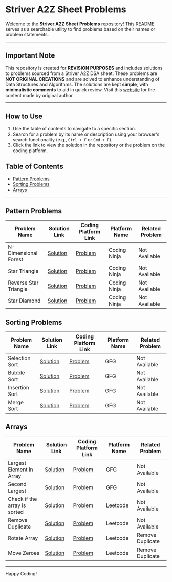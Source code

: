 # Striver A2Z Sheet Problems  

Welcome to the **Striver A2Z Sheet Problems** repository! This README serves as a searchable utility to find problems based on their names or problem statements.

---

## Important Note
This repository is created for **REVISION PURPOSES** and includes solutions to problems sourced from a Striver A2Z DSA sheet. These problems are **NOT ORIGINAL CREATIONS** and are solved to enhance understanding of Data Structures and Algorithms. The solutions are kept **simple**, with **minimalistic comments** to aid in quick review. Visit this [website](https://takeuforward.org/strivers-a2z-dsa-course/strivers-a2z-dsa-course-sheet-2) for the content made by original author.

---

## How to Use
1. Use the table of contents to navigate to a specific section.
2. Search for a problem by its name or description using your browser's search functionality (e.g., `Ctrl + F` or `Cmd + F`).
3. Click the link to view the solution in the repository or the problem on the coding platform.

## Table of Contents
- [Pattern Problems](#pattern-problems)
- [Sorting Problems](#sorting-problems)
- [Arrays](#arrays)
---

## Pattern Problems

| Problem Name                  | Solution Link                                                                 | Coding Platform Link                              | Platform Name | Related Problem |
|-------------------------------|-------------------------------------------------------------------------------|--------------------------------------------------|---------------|-----------------|
| N-Dimensional Forest          | [Solution](./Star%20Patterns/NDimensionalForest.cpp)                          | [Problem](https://www.naukri.com/code360/problems/n-forest_6570177?utm_source=youtube&utm_medium=affiliate&utm_campaign=striver_patternproblems)| Coding Ninja | Not Available |
| Star Triangle          | [Solution](https://github.com/Ccode104/DSA-Practice/blob/master/A2Z/Pattern%20based%20problems/Star%20Triangle.cpp)                         | [Problem](https://www.naukri.com/code360/problems/star-triangle_6573671?utm_source=youtube&utm_medium=affiliate&utm_campaign=striver_patternproblems&leftPanelTabValue=SUBMISSION)| Coding Ninja | Not Available |
| Reverse Star Triangle          | [Solution](https://github.com/Ccode104/DSA-Practice/blob/master/A2Z/Pattern%20based%20problems/Reverse%20Star%20Triangle.cpp)                         | [Problem](https://www.naukri.com/code360/problems/reverse-star-triangle_6573685?utm_source=youtube&utm_medium=affiliate&utm_campaign=striver_patternproblems&leftPanelTabValue=SUBMISSION)| Coding Ninja | Not Available |
| Star Diamond          | [Solution](https://github.com/Ccode104/DSA-Practice/blob/master/A2Z/Pattern%20based%20problems/Star%20Diamond.cpp)                         | [Problem](https://www.naukri.com/code360/problems/star-diamond_6573686?utm_source=youtube&utm_medium=affiliate&utm_campaign=striver_patternproblems)| Coding Ninja | Not Available |

## Sorting Problems

| Problem Name                  | Solution Link                                                                 | Coding Platform Link                              | Platform Name | Related Problem |
|-------------------------------|-------------------------------------------------------------------------------|--------------------------------------------------|---------------|-----------------|
| Selection Sort          | [Solution](https://github.com/Ccode104/DSA-Practice/blob/master/A2Z/Learn%20Important%20Sorting%20Techniques/Sorting-I/Selection%20Sort.cpp)                          | [Problem](https://www.geeksforgeeks.org/problems/selection-sort/1?utm_source=youtube&utm_medium=collab_striver_ytdescription&utm_campaign=selection-sort)| GFG | Not Available |
| Bubble Sort          | [Solution](https://github.com/Ccode104/DSA-Practice/blob/master/A2Z/Learn%20Important%20Sorting%20Techniques/Sorting-I/Bubble%20Sort.cpp)                          | [Problem](https://www.geeksforgeeks.org/problems/bubble-sort/1?utm_source=youtube&utm_medium=collab_striver_ytdescription&utm_campaign=bubble-sort)| GFG | Not Available |
| Insertion Sort          | [Solution](https://github.com/Ccode104/DSA-Practice/blob/master/A2Z/Learn%20Important%20Sorting%20Techniques/Sorting-I/Insertion%20Sort.cpp)                          | [Problem](https://www.geeksforgeeks.org/problems/insertion-sort/0?category%5B%5D=Algorithms&page=1&query=category%5B%5DAlgorithmspage1&utm_source=youtube&utm_medium=collab_striver_ytdescription&utm_campaign=insertion-sort)| GFG | Not Available |
| Merge Sort          | [Solution](https://github.com/Ccode104/DSA-Practice/blob/master/A2Z/Learn%20Important%20Sorting%20Techniques/Sorting-II/Merge%20Sort.cpp)                          | [Problem](https://www.geeksforgeeks.org/problems/merge-sort/1?utm_source=youtube&utm_medium=collab_striver_ytdescription&utm_campaign=merge-sort)| GFG | Not Available |

## Arrays

| Problem Name                  | Solution Link                                                                 | Coding Platform Link                              | Platform Name | Related Problem |
|-------------------------------|-------------------------------------------------------------------------------|--------------------------------------------------|---------------|-----------------|
| Largest Element in Array          | [Solution](https://github.com/Ccode104/DSA-Practice/tree/master/A2Z/Solve%20Problems%20Based%20on%20Arrays/Easy)                          | [Problem](https://www.geeksforgeeks.org/problems/largest-element-in-array4009/0?utm_source=youtube&utm_medium=collab_striver_ytdescription&utm_campaign=largest-element-in-array)| GFG | Not Available |
| Second Largest          | [Solution](https://github.com/Ccode104/DSA-Practice/blob/master/A2Z/Solve%20Problems%20Based%20on%20Arrays/Easy/Second%20Largest.cpp)                          | [Problem](https://www.geeksforgeeks.org/problems/second-largest3735/1?utm_source=youtube&utm_medium=collab_striver_ytdescription&utm_campaign=second-largest)| GFG | Not Available |
| Check if the array is sorted          | [Solution](https://github.com/Ccode104/DSA-Practice/blob/master/A2Z/Solve%20Problems%20Based%20on%20Arrays/Easy/Check%20if%20the%20array%20is%20sorted.cpp)                          | [Problem](https://leetcode.com/problems/check-if-array-is-sorted-and-rotated/description/)| Leetcode | Not Available |
| Remove Duplicate         | [Solution](https://github.com/Ccode104/DSA-Practice/blob/master/A2Z/Solve%20Problems%20Based%20on%20Arrays/Easy/Remove%20Duplicates.cpp)                          | [Problem](https://leetcode.com/problems/remove-duplicates-from-sorted-array/)| Leetcode | Not Available |
| Rotate Array         | [Solution](https://github.com/Ccode104/DSA-Practice/blob/master/A2Z/Solve%20Problems%20Based%20on%20Arrays/Easy/Rotate%20Array.cpp)                          | [Problem](https://leetcode.com/problems/rotate-array/description/?source=submission-noac)| Leetcode | Remove Duplicate |
| Move Zeroes         | [Solution](https://github.com/Ccode104/DSA-Practice/blob/master/A2Z/Solve%20Problems%20Based%20on%20Arrays/Easy/Move%20Zeroes.cpp)                          | [Problem](https://leetcode.com/problems/move-zeroes/)| Leetcode | Remove Duplicate |

---

Happy Coding!


